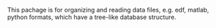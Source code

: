 This pachage is for organizing and reading data files, e.g. edf, matlab, python formats, which have a tree-like database structure.
